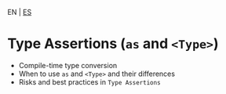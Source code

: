 <!-- MULTILANGUAJE MENU START -->
EN | [ES](https://lckpig.gitbook.io/es-practical-dev-handbook/typescript/type-inference-annotations/type-assertions)
<!-- MULTILANGUAJE MENU END -->

# Type Assertions (`as` and `<Type>`)
 
- Compile-time type conversion
- When to use `as` and `<Type>` and their differences
- Risks and best practices in `Type Assertions` 